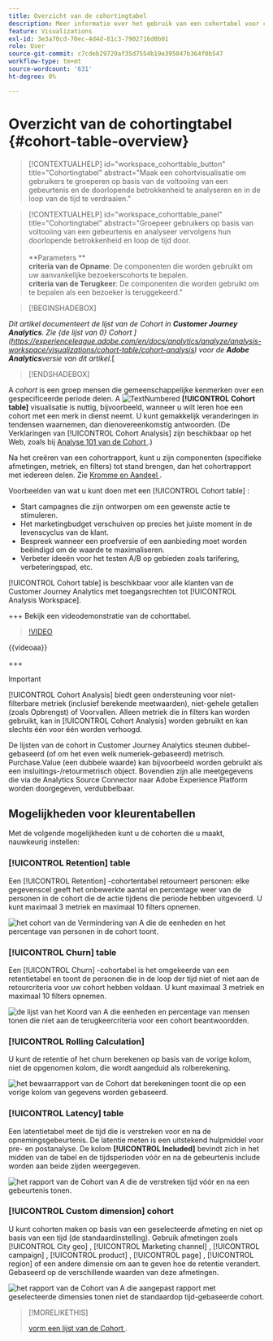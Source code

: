 ```yaml
---
title: Overzicht van de cohortingtabel
description: Meer informatie over het gebruik van een cohortabel voor cohortanalyse in Analysis Workspace
feature: Visualizations
exl-id: 3e3a70cd-70ec-4d4d-81c3-7902716d0b01
role: User
source-git-commit: c7cdeb29729af35d7554b19e395047b364f0b547
workflow-type: tm+mt
source-wordcount: '631'
ht-degree: 0%

---
```


# Overzicht van de cohortingtabel {#cohort-table-overview}

<!-- markdownlint-disable MD034 -->

>[!CONTEXTUALHELP]
>id="workspace_cohorttable_button"
>title="Cohortingtabel"
>abstract="Maak een cohortvisualisatie om gebruikers te groeperen op basis van de voltooiing van een gebeurtenis en de doorlopende betrokkenheid te analyseren en in de loop van de tijd te verdraaien."

<!-- markdownlint-enable MD034 -->

<!-- markdownlint-disable MD034 -->

>[!CONTEXTUALHELP]
>id="workspace_cohorttable_panel"
>title="Cohortingtabel"
>abstract="Groepeer gebruikers op basis van voltooiing van een gebeurtenis en analyseer vervolgens hun doorlopende betrokkenheid en loop de tijd door.<br/><br/>**Parameters **<br/>**criteria van de Opname**: De componenten die worden gebruikt om uw aanvankelijke bezoekerscohorts te bepalen.<br/>**criteria van de Terugkeer**: De componenten die worden gebruikt om te bepalen als een bezoeker is teruggekeerd."

<!-- markdownlint-enable MD034 -->


>[!BEGINSHADEBOX]

*Dit artikel documenteert de lijst van de Cohort in **Customer Journey Analytics**. Zie {de lijst van 0} Cohort ](https://experienceleague.adobe.com/en/docs/analytics/analyze/analysis-workspace/visualizations/cohort-table/cohort-analysis) voor de **Adobe Analytics**versie van dit artikel.*[

>[!ENDSHADEBOX]


A *cohort* is een groep mensen die gemeenschappelijke kenmerken over een gespecificeerde periode delen. A ![ TextNumbered ](/help/assets/icons/TextNumbered.svg) **[!UICONTROL Cohort table]** visualisatie is nuttig, bijvoorbeeld, wanneer u wilt leren hoe een cohort met een merk in dienst neemt. U kunt gemakkelijk veranderingen in tendensen waarnemen, dan dienovereenkomstig antwoorden. (De Verklaringen van [!UICONTROL Cohort Analysis] zijn beschikbaar op het Web, zoals bij [ Analyse 101 van de Cohort ](https://en.wikipedia.org/wiki/Cohort_analysis).)

Na het creëren van een cohortrapport, kunt u zijn componenten (specifieke afmetingen, metriek, en filters) tot stand brengen, dan het cohortrapport met iedereen delen. Zie [ Kromme en Aandeel ](/help/analysis-workspace/curate-share/curate.md).

Voorbeelden van wat u kunt doen met een [!UICONTROL Cohort table] :

* Start campagnes die zijn ontworpen om een gewenste actie te stimuleren.
* Het marketingbudget verschuiven op precies het juiste moment in de levenscyclus van de klant.
* Bespreek wanneer een proefversie of een aanbieding moet worden beëindigd om de waarde te maximaliseren.
* Verbeter ideeën voor het testen A/B op gebieden zoals tarifering, verbeteringspad, etc.

[!UICONTROL Cohort table] is beschikbaar voor alle klanten van de Customer Journey Analytics met toegangsrechten tot [!UICONTROL Analysis Workspace].

+++ Bekijk een videodemonstratie van de cohorttabel.

>[!VIDEO](https://video.tv.adobe.com/v/23990/?quality=12)

{{videoaa}}

+++

>[!IMPORTANT]
>
>[!UICONTROL Cohort Analysis] biedt geen ondersteuning voor niet-filterbare metriek (inclusief berekende meetwaarden), niet-gehele getallen (zoals Opbrengst) of Voorvallen. Alleen metriek die in filters kan worden gebruikt, kan in [!UICONTROL Cohort Analysis] worden gebruikt en kan slechts één voor één worden verhoogd.

De lijsten van de cohort in Customer Journey Analytics steunen dubbel-gebaseerd (of om het even welk numeriek-gebaseerd) metrisch. Purchase.Value (een dubbele waarde) kan bijvoorbeeld worden gebruikt als een insluitings-/retourmetrisch object. Bovendien zijn alle meetgegevens die via de Analytics Source Connector naar Adobe Experience Platform worden doorgegeven, verdubbelbaar.

## Mogelijkheden voor kleurentabellen

Met de volgende mogelijkheden kunt u de cohorten die u maakt, nauwkeurig instellen:

### [!UICONTROL Retention] table

Een [!UICONTROL Retention] -cohortentabel retourneert personen: elke gegevenscel geeft het onbewerkte aantal en percentage weer van de personen in de cohort die de actie tijdens die periode hebben uitgevoerd. U kunt maximaal 3 metriek en maximaal 10 filters opnemen.

![ het cohort van de Vermindering van A die de eenheden en het percentage van personen in de cohort toont.](assets/retention-report.png)

### [!UICONTROL Churn] table

Een [!UICONTROL Churn] -cohortabel is het omgekeerde van een retentietabel en toont de personen die in de loop der tijd niet of niet aan de retourcriteria voor uw cohort hebben voldaan. U kunt maximaal 3 metriek en maximaal 10 filters opnemen.

![ de lijst van het Koord van A die eenheden en percentage van mensen tonen die niet aan de terugkeercriteria voor een cohort beantwoordden.](assets/churn-report.png)

### [!UICONTROL Rolling Calculation]

U kunt de retentie of het churn berekenen op basis van de vorige kolom, niet de opgenomen kolom, die wordt aangeduid als rolberekening.

![ het bewaarrapport van de Cohort dat berekeningen toont die op een vorige kolom van gegevens worden gebaseerd.](assets/retention-report-rolling.png)

### [!UICONTROL Latency] table

Een latentietabel meet de tijd die is verstreken voor en na de opnemingsgebeurtenis. De latentie meten is een uitstekend hulpmiddel voor pre- en postanalyse. De kolom **[!UICONTROL Included]** bevindt zich in het midden van de tabel en de tijdsperioden vóór en na de gebeurtenis include worden aan beide zijden weergegeven.

![ het rapport van de Cohort van A die de verstreken tijd vóór en na een gebeurtenis tonen.](assets/retention-report-latency.png)

### [!UICONTROL Custom dimension] cohort

U kunt cohorten maken op basis van een geselecteerde afmeting en niet op basis van een tijd (de standaardinstelling). Gebruik afmetingen zoals [!UICONTROL City geo] , [!UICONTROL Marketing channel] , [!UICONTROL campaign] , [!UICONTROL product] , [!UICONTROL page] , [!UICONTROL region] of een andere dimensie om aan te geven hoe de retentie verandert. Gebaseerd op de verschillende waarden van deze afmetingen.

![ het rapport van de Cohort van A die aangepast rapport met geselecteerde dimensies tonen niet de standaardop tijd-gebaseerde cohort.](assets/retention-dimensions.png)

>[!MORELIKETHIS]
>
>[ vorm een lijst van de Cohort ](/help/analysis-workspace/visualizations/cohort-table/t-cohort.md).
>

